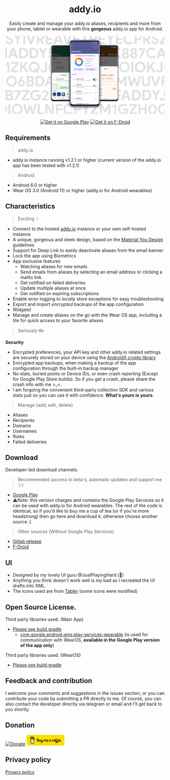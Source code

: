 
<h1 align="center">addy.io</h1>

<p align="center">
Easily create and manage your addy.io aliases, recipients and more from your phone, tablet or wearable with this <b>gorgeous</b> addy.io app for Android.
<br><p align="center">
<img src="static/banner.png" alt="banner"/>
</p>

<p align="center">
<a href='https://play.google.com/store/apps/details?id=host.stjin.anonaddy&pcampaignid=pcampaignidMKT-Other-global-all-co-prtnr-py-PartBadge-Mar2515-1'><img alt='Get it on Google Play' src='https://play.google.com/intl/en_us/badges/static/images/badges/en_badge_web_generic.png'  height="80"/></a>
<a href="https://f-droid.org/packages/host.stjin.anonaddy"> <img src="https://fdroid.gitlab.io/artwork/badge/get-it-on.png" alt="Get it on F-Droid" height="80">
</a>
</p>

## Requirements

> addy.io

- addy.io instance running v1.2.1 or higher (current version of the addy.io app has been tested with v1.2.1)

> Android

- Android 6.0 or higher
- Wear OS 3.0 (Android 11) or higher (addy.io for Android wearables)

## Characteristics

> Exciting ✨

- Connect to the hosted [addy.io](https://addy.io/) instance or your own self-hosted instance
- A unique, gorgeous and sleek design, based on the [Material You Design](https://m3.material.io/) guidelines
- Support for Deep Link to easily deactivate aliases from the email banner
- Lock the app using Biometrics
- App exclusive features
  - Watching aliases for new emails
  - Send emails from aliases by selecting an email address or clicking a mailto link
  - Get notified on failed deliveries
  - Update multiple aliases at once
  - Get notified on expiring subscriptions
- Enable error logging to *locally* store exceptions for easy troubleshooting
- Export and import *encrypted* backups of the app configuration
- Widgets!
- Manage and create aliases on the go with the Wear OS app, including a tile for quick access to your favorite aliases

> Seriously 👓

**Security**

- Encrypted preferences, your API key and other addy.io related settings are securely stored on your device using
  the [AndroidX crypto library](https://developer.android.com/jetpack/androidx/releases/security)
- Encrypted app backups, when making a backup of the app configuration through the built-in backup manager
- No stats, buried points or Device IDs, or even crash reporting (Except for Google Play Store builds). So if you get a crash, please share the crash
  info with me >_<.
- I am forgoing the convenient third-party collection SDK and various stats just so you can use it with confidence.  **What's yours is yours**.

 > Manage (add, edit, delete)

- Aliases
- Recipients
- Domains
- Usernames
- Rules
- Failed deliveries

## Download

Developer-led download channels:

> Recommended (access to beta's, automatic updates and support me :) )

- [Google Play](https://play.google.com/store/apps/details?id=host.stjin.anonaddy)
- ⚠️Note: this version charges and contains the Google Play Services so it can be used with addy.io for Android wearables. The rest of the code is identical, so if you'd like to buy me a cup of tea (or if you're more headstrong) then go here
  and download it, otherwise choose another source :)

> Other sources (Without Google Play Services)

- [Gitlab release](https://gitlab.com/Stjin/anonaddy-android/-/releases)
- [F-Droid](https://f-droid.org/packages/host.stjin.anonaddy)

## UI

- Designed by my lovely UI guru @JustPlayingHard (💙)
- Anything you think doesn't work well is my bad as I recreated the UI drafts into XML.
- The icons used are from [Tabler](https://tablericons.com/) (some icons were modified)

## Open Source License.

Third party libraries used. (Main App)

- [Please see build.gradle](https://gitlab.com/Stjin/anonaddy-android/-/blob/master/app/build.gradle.kts)
  - [com.google.android.gms:play-services-wearable](https://mvnrepository.com/artifact/com.google.android.gms/play-services-wearable) (is used for
    communication with WearOS, **available in the Google Play version of the app only**)

Third party libraries used. (WearOS)

- [Please see build.gradle](https://gitlab.com/Stjin/anonaddy-android/-/blob/master/app-wearos/build.gradle.kts)

## Feedback and contribution

I welcome your comments and suggestions in the issues section, or you can contribute your code by submitting a PR directly to me. Of course, you can
also contact the developer directly via telegram or email and I'll get back to you shortly.

## Donation

[![Donate](https://img.shields.io/badge/Donate-PayPal-green.svg)](https://www.paypal.com/cgi-bin/webscr?cmd=_s-xclick&hosted_button_id=26D39SEWQLBHW)
[![BuyMeACoffee](static/bmc-button.png)](https://buymeacoffee.com/stjin)

## Privacy policy
[Privacy policy](https://gitlab.com/Stjin/anonaddy-android/-/blob/master/PrivacyPolicy.md)

